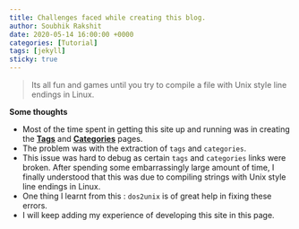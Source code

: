 ```yaml
---
title: Challenges faced while creating this blog. 
author: Soubhik Rakshit
date: 2020-05-14 16:00:00 +0000
categories: [Tutorial]
tags: [jekyll]
sticky: true
---
```


> Its all fun and games until you try to compile a file with Unix style line endings in Linux.

**Some thoughts**

* Most of the time spent in getting this site up and running was in creating the [**Tags**](tabs/tags/) and [**Categories**](tabs/categories/) pages.
* The problem was with the extraction of `tags` and `categories`.
* This issue was hard to debug as certain `tags` and `categories` links were broken. After spending some embarrassingly large amount of time, I finally understood that this was due to compiling strings with Unix style line endings in Linux.
* One thing I learnt from this : `dos2unix` is of great help in fixing these errors.
* I will keep adding my experience of developing this site in this page.